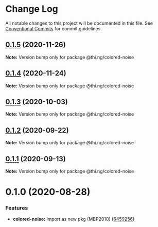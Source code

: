 # Change Log

All notable changes to this project will be documented in this file.
See [Conventional Commits](https://conventionalcommits.org) for commit guidelines.

## [0.1.5](https://github.com/thi-ng/umbrella/compare/@thi.ng/colored-noise@0.1.4...@thi.ng/colored-noise@0.1.5) (2020-11-26)

**Note:** Version bump only for package @thi.ng/colored-noise





## [0.1.4](https://github.com/thi-ng/umbrella/compare/@thi.ng/colored-noise@0.1.3...@thi.ng/colored-noise@0.1.4) (2020-11-24)

**Note:** Version bump only for package @thi.ng/colored-noise





## [0.1.3](https://github.com/thi-ng/umbrella/compare/@thi.ng/colored-noise@0.1.2...@thi.ng/colored-noise@0.1.3) (2020-10-03)

**Note:** Version bump only for package @thi.ng/colored-noise





## [0.1.2](https://github.com/thi-ng/umbrella/compare/@thi.ng/colored-noise@0.1.1...@thi.ng/colored-noise@0.1.2) (2020-09-22)

**Note:** Version bump only for package @thi.ng/colored-noise





## [0.1.1](https://github.com/thi-ng/umbrella/compare/@thi.ng/colored-noise@0.1.0...@thi.ng/colored-noise@0.1.1) (2020-09-13)

**Note:** Version bump only for package @thi.ng/colored-noise





# 0.1.0 (2020-08-28)


### Features

* **colored-noise:** import as new pkg (MBP2010) ([6459256](https://github.com/thi-ng/umbrella/commit/64592562ee4e4374011edc596e28f41b94218b44))
